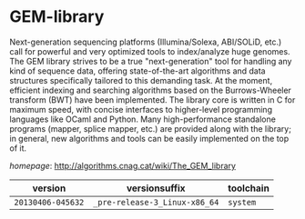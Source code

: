# GEM-library

Next-generation sequencing platforms (Illumina/Solexa, ABI/SOLiD, etc.)   call for powerful and very optimized tools to index/analyze huge genomes. The GEM library   strives to be a true "next-generation" tool for handling any kind of sequence data, offering   state-of-the-art algorithms and data structures specifically tailored to this demanding task.   At the moment, efficient indexing and searching algorithms based on the Burrows-Wheeler   transform (BWT) have been implemented. The library core is written in C for maximum speed,   with concise interfaces to higher-level programming languages like OCaml and Python.   Many high-performance standalone programs (mapper, splice mapper, etc.) are provided along   with the library; in general, new algorithms and tools can be easily implemented on the top of it.

*homepage*: <http://algorithms.cnag.cat/wiki/The_GEM_library>

version | versionsuffix | toolchain
--------|---------------|----------
``20130406-045632`` | ``_pre-release-3_Linux-x86_64`` | ``system``
